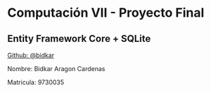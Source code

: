 # Computación VII - Proyecto Final
## Entity Framework Core + SQLite





[Github: @bidkar](https://github.com/bidkar)

Nombre: Bidkar Aragon Cardenas

Matricula: 9730035
